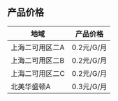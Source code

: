 ## 产品价格

| 地域        | 产品价格     |
| --------- | -------- |
| 上海二可用区二A | 0.2元/G/月 |
| 上海二可用区二B | 0.2元/G/月 |
| 上海二可用区二C | 0.2元/G/月 |
| 北美华盛顿A    | 0.3元/G/月 |
